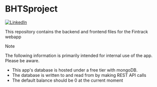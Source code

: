 # BHTSproject

[![LinkedIn](https://img.shields.io/badge/ColorStack%20at%20UW--Madison-0077B5?style=for-the-badge&logo=linkedin&logoColor=white&style=flat-square)](https://www.linkedin.com/in/angelmorales0/)

This repository contains the backend and frontend files for the Fintrack webapp 

> [!NOTE]
> The following information is primarily intended for internal use of the app. Please be aware.

- This app's database is hosted under a free tier with mongoDB. 
- The database is written to and read from by making REST API calls
- The default balance should be 0 at the current moment
